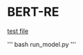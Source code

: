 # BERT-RE
[test file](https://drive.google.com/file/d/1nEFJ3GiP-QQu5u50Z7RgiP_6EZSBjOG3/view?usp=sharing)


'''
bash run_model.py
'''
